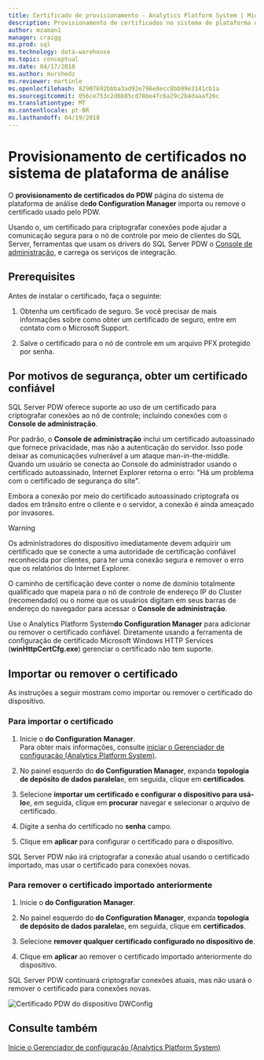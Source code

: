 ```yaml
---
title: Certificado de provisionamento - Analytics Platform System | Microsoft Docs
description: Provisionamento de certificados no sistema de plataforma de análise.
author: mzaman1
manager: craigg
ms.prod: sql
ms.technology: data-warehouse
ms.topic: conceptual
ms.date: 04/17/2018
ms.author: murshedz
ms.reviewer: martinle
ms.openlocfilehash: 82907692bbba3ad92e796e8ecc8bb99e3141cb1a
ms.sourcegitcommit: 056ce753c2d6b85cd78be4fc6a29c2b4daaaf26c
ms.translationtype: MT
ms.contentlocale: pt-BR
ms.lasthandoff: 04/19/2018
---
```

# <a name="certificate-provisioning-in-analytics-platform-system"></a>Provisionamento de certificados no sistema de plataforma de análise
O **provisionamento de certificados do PDW** página do sistema de plataforma de análise de**do Configuration Manager** importa ou remove o certificado usado pelo PDW. 

Usando o, um certificado para criptografar conexões pode ajudar a comunicação segura para o nó de controle por meio de clientes do SQL Server, ferramentas que usam os drivers do SQL Server PDW o [Console de administração](monitor-the-appliance-by-using-the-admin-console.md), e carrega os serviços de integração. 
  
## <a name="prerequisites"></a>Prerequisites  
Antes de instalar o certificado, faça o seguinte:  
  
1.  Obtenha um certificado de seguro. Se você precisar de mais informações sobre como obter um certificado de seguro, entre em contato com o Microsoft Support.  
  
2.  Salve o certificado para o nó de controle em um arquivo PFX protegido por senha.  
  
## <a name="for-security-reasons-obtain-a-trusted-certificate"></a>Por motivos de segurança, obter um certificado confiável  
SQL Server PDW oferece suporte ao uso de um certificado para criptografar conexões ao nó de controle; incluindo conexões com o **Console de administração**.  
  
Por padrão, o **Console de administração** inclui um certificado autoassinado que fornece privacidade, mas não a autenticação do servidor. Isso pode deixar as comunicações vulnerável a um ataque man-in-the-middle. Quando um usuário se conecta ao Console do administrador usando o certificado autoassinado, Internet Explorer retorna o erro: "Há um problema com o certificado de segurança do site".  
  
Embora a conexão por meio do certificado autoassinado criptografa os dados em trânsito entre o cliente e o servidor, a conexão é ainda ameaçado por invasores.  
  
> [!WARNING]  
> Os administradores do dispositivo imediatamente devem adquirir um certificado que se conecte a uma autoridade de certificação confiável reconhecida por clientes, para ter uma conexão segura e remover o erro que os relatórios do Internet Explorer.  
  
O caminho de certificação deve conter o nome de domínio totalmente qualificado que mapeia para o nó de controle de endereço IP do Cluster (recomendado) ou o nome que os usuários digitam em seus barras de endereço do navegador para acessar o **Console de administração**.  
  
Use o Analytics Platform System**do Configuration Manager** para adicionar ou remover o certificado confiável. Diretamente usando a ferramenta de configuração de certificado Microsoft Windows HTTP Services (**winHttpCertCfg.exe**) gerenciar o certificado não tem suporte.  
  
## <a name="import-or-remove-the-certificate"></a>Importar ou remover o certificado  
As instruções a seguir mostram como importar ou remover o certificado do dispositivo.  
  
### <a name="to-import-the-certificate"></a>Para importar o certificado  
  
1.  Inicie o **do Configuration Manager**.  
Para obter mais informações, consulte [iniciar o Gerenciador de configuração &#40;Analytics Platform System&#41;](launch-the-configuration-manager.md).  

2.  No painel esquerdo do **do Configuration Manager**, expanda **topologia de depósito de dados paralela**e, em seguida, clique em **certificados**.  
  
3.  Selecione **importar um certificado e configurar o dispositivo para usá-lo**e, em seguida, clique em **procurar** navegar e selecionar o arquivo de certificado.  
  
4.  Digite a senha do certificado no **senha** campo.  
  
5.  Clique em **aplicar** para configurar o certificado para o dispositivo.  
  
SQL Server PDW não irá criptografar a conexão atual usando o certificado importado, mas usar o certificado para conexões novas.  
  
### <a name="to-remove-the-previously-imported-certificate"></a>Para remover o certificado importado anteriormente  
  
1.  Inicie o **do Configuration Manager**. 

<!-- MISSING LINKS
For more information, see [Launch the Configuration Manager &#40;Analytics Platform System&#41;](launch-the-configuration-manager-analytics-platform-system.md).  
-->
  
2.  No painel esquerdo do **do Configuration Manager**, expanda **topologia de depósito de dados paralela**e, em seguida, clique em **certificados**.  
  
3.  Selecione **remover qualquer certificado configurado no dispositivo de**.  
  
4.  Clique em **aplicar** ao remover o certificado importado anteriormente do dispositivo.  
  
SQL Server PDW continuará criptografar conexões atuais, mas não usará o remover o certificado para conexões novas.  
  
![Certificado PDW do dispositivo DWConfig](media/dwconfig-appl-pdw-cert.png "certificado PDW do dispositivo DWConfig")  
  
## <a name="see-also"></a>Consulte também  
[Inicie o Gerenciador de configuração &#40;Analytics Platform System&#41;](launch-the-configuration-manager.md)  
